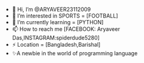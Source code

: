 - 👋 Hi, I’m @ARYAVEER23112009
- 👀 I’m interested in SPORTS = [FOOTBALL]
- 🌱 I’m currently learning = [PYTHON]
- 📫 How to reach me [FACEBOOK: Aryaveer Das,INSTAGRAM:spiderdude5280]
- ⚡ Location = [Bangladesh,Barishal]
- ✨A newbie in the world of programming language

<!---
ARYAVEER23112009/ARYAVEER23112009 is a ✨ special ✨ repository because its `README.md` (this file) appears on your GitHub profile.
You can click the Preview link to take a look at your changes.
--->
